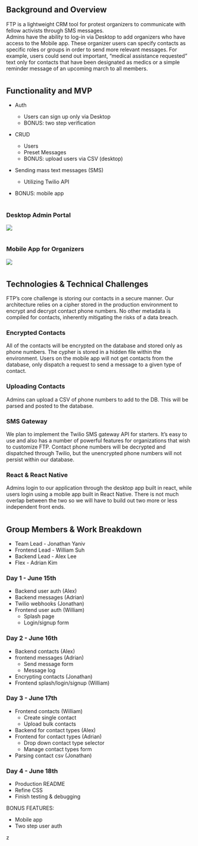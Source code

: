 ## Background and Overview  
FTP is a lightweight CRM tool for protest organizers to communicate with fellow activists through SMS messages.  
Admins have the ability to log-in via Desktop to add organizers who have access to the Mobile app. These organizer users can specify contacts as specific roles or groups in order to send more relevant messages. For example, users could send out important, “medical assistance requested” text only for contacts that have been designated as medics or a simple reminder message of an upcoming march to all members.  

#

## Functionality and MVP  
* Auth  
  * Users can sign up only via Desktop
  * BONUS: two step verification

* CRUD
  * Users
  * Preset Messages
  * BONUS: upload users via CSV (desktop)

* Sending mass text messages (SMS)
  * Utilizing Twilio API

* BONUS: mobile app

#

### Desktop Admin Portal
<img src="https://i.imgur.com/FNcO4pb.png"/>

#

### Mobile App for Organizers
<img src="https://i.imgur.com/xskNrBl.png"/>

#

## Technologies & Technical Challenges  
FTP’s core challenge is storing our contacts in a secure manner. Our architecture relies on a cipher stored in the production environment to encrypt and decrypt contact phone numbers. No other metadata is compiled for contacts, inherently mitigating the risks of a data breach.  
### Encrypted Contacts  
All of the contacts will be encrypted on the database and stored only as phone numbers. The cypher is stored in a hidden file within the environment. Users on the mobile app will not get contacts from the database, only dispatch a request to send a message to a given type of contact.  
### Uploading Contacts  
Admins can upload a CSV of phone numbers to add to the DB. This will be parsed and posted to the database.
### SMS Gateway  
We plan to implement the Twilio SMS gateway API for starters. It’s easy to use and also has a number of powerful features for organizations that wish to customize FTP. Contact phone numbers will be decrypted and dispatched through Twilio, but the unencrypted phone numbers will not persist within our database.
### React & React Native  
Admins login to our application through the desktop app built in react, while users login using a mobile app built in React Native. There is not much overlap between the two so we will have to build out two more or less independent front ends.

#

## Group Members & Work Breakdown
* Team Lead - Jonathan Yaniv
* Frontend Lead - William Suh
* Backend Lead - Alex Lee
* Flex - Adrian Kim
### Day 1 - June 15th
* Backend user auth (Alex)
* Backend messages (Adrian)
* Twilio webhooks (Jonathan)
* Frontend user auth (William)
  * Splash page
  * Login/signup form
### Day 2 - June 16th
* Backend contacts (Alex)
* frontend messages (Adrian)
  * Send message form
  * Message log
* Encrypting contacts (Jonathan)
* Frontend splash/login/signup (William)
### Day 3 - June 17th
* Frontend contacts (William)
  * Create single contact
  * Upload bulk contacts
* Backend for contact types (Alex)
* Frontend for contact types (Adrian)
  * Drop down contact type selector
  * Manage contact types form
* Parsing contact csv (Jonathan)
### Day 4 - June 18th
* Production README
* Refine CSS
* Finish testing & debugging

BONUS FEATURES:
* Mobile app
* Two step user auth

z